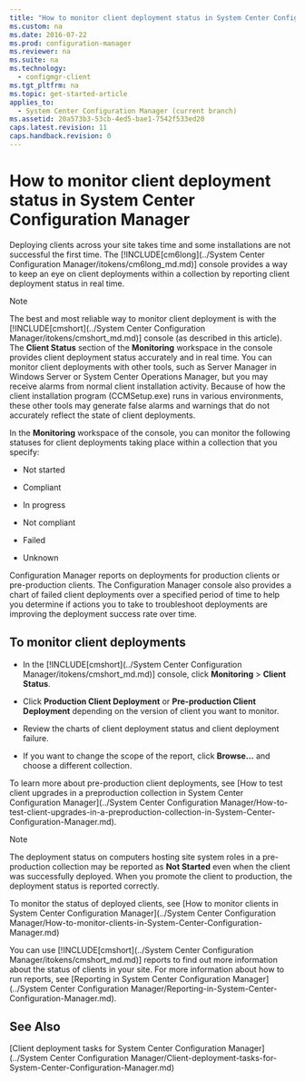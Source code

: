 ```yaml
---
title: "How to monitor client deployment status in System Center Configuration Manager"
ms.custom: na
ms.date: 2016-07-22
ms.prod: configuration-manager
ms.reviewer: na
ms.suite: na
ms.technology: 
  - configmgr-client
ms.tgt_pltfrm: na
ms.topic: get-started-article
applies_to: 
  - System Center Configuration Manager (current branch)
ms.assetid: 20a573b3-53cb-4ed5-bae1-7542f533ed20
caps.latest.revision: 11
caps.handback.revision: 0
---
```

# How to monitor client deployment status in System Center Configuration Manager
Deploying clients across your site takes time and some installations are not successful the first time. The [!INCLUDE[cm6long](../System Center Configuration Manager/itokens/cm6long_md.md)] console provides a way to keep an eye on client deployments within a collection by reporting client deployment status in real time.  
  
> [!NOTE]  
>  The best and most reliable way to monitor client deployment is with the [!INCLUDE[cmshort](../System Center Configuration Manager/itokens/cmshort_md.md)] console (as described in this article). The **Client Status** section of the **Monitoring** workspace in the console provides client deployment status accurately and in real time. You can monitor client deployments with other tools, such as Server Manager  in Windows Server or System Center Operations Manager, but you may receive alarms from normal client installation activity. Because of how the client installation program (CCMSetup.exe) runs in various environments, these other tools may generate false alarms and warnings that do not accurately reflect the state of client deployments.  
  
 In the **Monitoring** workspace of the console, you can monitor the following statuses for client deployments taking place within a collection that you specify:  

-   Not started   

-   Compliant  
  
-   In progress  
  
-   Not compliant  
  
-   Failed  
  
-   Unknown  
  
 Configuration Manager reports on deployments for production clients or pre-production clients. The Configuration Manager console also provides a chart of failed client deployments over a specified period of time to help you determine if actions you to take to troubleshoot deployments are improving the deployment success rate over time.  
  
## To monitor client deployments  
  
-   In the [!INCLUDE[cmshort](../System Center Configuration Manager/itokens/cmshort_md.md)] console, click **Monitoring** > **Client Status**.  
  
-   Click **Production Client Deployment** or **Pre-production Client Deployment** depending on the version of client you want to monitor.  
  
-   Review the charts of client deployment status and client deployment failure.  
  
-   If you want to change the scope of the report, click **Browse…** and choose a different collection.  
  
 To learn more about pre-production client deployments, see [How to test client upgrades in a preproduction collection in System Center Configuration Manager](../System Center Configuration Manager/How-to-test-client-upgrades-in-a-preproduction-collection-in-System-Center-Configuration-Manager.md).
 
 > [!NOTE]
 > The deployment status on computers hosting site system roles in a pre-production collection may be reported as **Not Started** even when the client was successfully deployed. When you promote the client to production, the deployment status is reported correctly.   
  
 To monitor the status of deployed clients, see [How to monitor clients in System Center Configuration Manager](../System Center Configuration Manager/How-to-monitor-clients-in-System-Center-Configuration-Manager.md)  
  
 You can use [!INCLUDE[cmshort](../System Center Configuration Manager/itokens/cmshort_md.md)] reports to find out more information about the status of clients in your site. For more information about how to run reports, see [Reporting in System Center Configuration Manager](../System Center Configuration Manager/Reporting-in-System-Center-Configuration-Manager.md).  
  
## See Also  
 [Client deployment tasks for System Center Configuration Manager](../System Center Configuration Manager/Client-deployment-tasks-for-System-Center-Configuration-Manager.md)